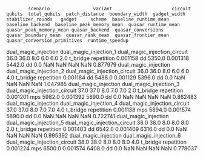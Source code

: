             scenario                variant                      circuit  qubits  total_qubits  patch_distance  boundary_width  gadget_width  stabilizer_rounds   gadget     scheme  baseline_runtime_mean baseline_backend  baseline_peak_memory_mean  quasar_runtime_mean  quasar_peak_memory_mean quasar_backend  quasar_conversions  quasar_boundary_mean  quasar_rank_mean  quasar_frontier_mean  quasar_conversion_primitives  runtime_speedup
dual_magic_injection dual_magic_injection_1 dual_magic_injection_circuit    36.0          36.0             8.0             6.0           6.0                2.0 t_bridge repetition               0.001158               dd                     5350.0             0.001318                   5442.0             dd                 0.0                   NaN               NaN                   NaN                           NaN         0.877979
dual_magic_injection dual_magic_injection_2 dual_magic_injection_circuit    36.0          36.0             8.0             6.0           6.0                4.0 t_bridge repetition               0.001184               dd                     5488.0             0.001129                   5396.0             dd                 0.0                   NaN               NaN                   NaN                           NaN         1.047985
dual_magic_injection dual_magic_injection_3 dual_magic_injection_circuit    37.0          37.0             8.0             7.0           7.0                2.0 t_bridge repetition               0.001201              mps                     5982.0             0.001392                   5890.0             dd                 0.0                   NaN               NaN                   NaN                           NaN         0.862483
dual_magic_injection dual_magic_injection_4 dual_magic_injection_circuit    37.0          37.0             8.0             7.0           7.0                4.0 t_bridge repetition               0.001138              mps                     5894.0             0.001574                   5890.0             dd                 0.0                   NaN               NaN                   NaN                           NaN         0.722741
dual_magic_injection dual_magic_injection_5 dual_magic_injection_circuit    38.0          38.0             8.0             8.0           8.0                2.0 t_bridge repetition               0.001403               dd                     6542.0             0.001409                   6316.0             dd                 0.0                   NaN               NaN                   NaN                           NaN         0.995392
dual_magic_injection dual_magic_injection_6 dual_magic_injection_circuit    38.0          38.0             8.0             8.0           8.0                4.0 t_bridge repetition               0.001224              mps                     6500.0             0.001574                   6408.0             dd                 0.0                   NaN               NaN                   NaN                           NaN         0.778037

